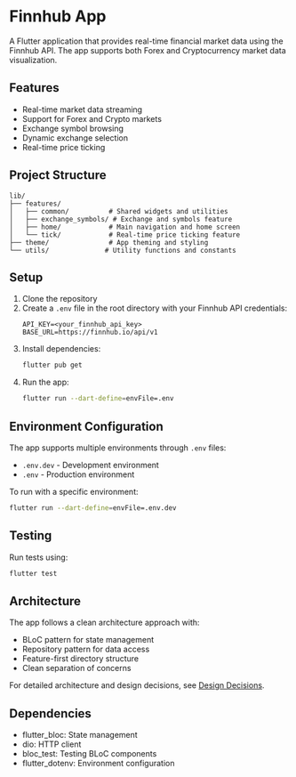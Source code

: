 # Finnhub App

A Flutter application that provides real-time financial market data using the Finnhub API. The app supports both Forex and Cryptocurrency market data visualization.

## Features

- Real-time market data streaming
- Support for Forex and Crypto markets
- Exchange symbol browsing
- Dynamic exchange selection
- Real-time price ticking

## Project Structure

```
lib/
├── features/
│   ├── common/          # Shared widgets and utilities
│   ├── exchange_symbols/ # Exchange and symbols feature
│   ├── home/            # Main navigation and home screen
│   └── tick/            # Real-time price ticking feature
├── theme/               # App theming and styling
└── utils/              # Utility functions and constants
```

## Setup

1. Clone the repository
2. Create a `.env` file in the root directory with your Finnhub API credentials:
   ```
   API_KEY=<your_finnhub_api_key>
   BASE_URL=https://finnhub.io/api/v1
   ```
3. Install dependencies:
   ```bash
   flutter pub get
   ```
4. Run the app:
   ```bash
   flutter run --dart-define=envFile=.env
   ```

## Environment Configuration

The app supports multiple environments through `.env` files:

- `.env.dev` - Development environment
- `.env` - Production environment

To run with a specific environment:
```bash
flutter run --dart-define=envFile=.env.dev
```

## Testing

Run tests using:
```bash
flutter test
```

## Architecture

The app follows a clean architecture approach with:
- BLoC pattern for state management
- Repository pattern for data access
- Feature-first directory structure
- Clean separation of concerns

For detailed architecture and design decisions, see [Design Decisions](/docs/design-decisions.md).

## Dependencies

- flutter_bloc: State management
- dio: HTTP client
- bloc_test: Testing BLoC components
- flutter_dotenv: Environment configuration
